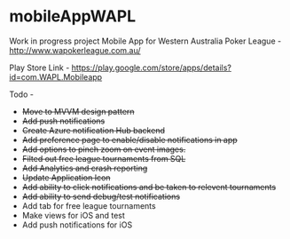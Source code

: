 # mobileAppWAPL
 
Work in progress project Mobile App for Western Australia Poker League - http://www.wapokerleague.com.au/

Play Store Link - https://play.google.com/store/apps/details?id=com.WAPL.Mobileapp

Todo -
* ~~Move to MVVM design pattern~~
* ~~Add push notifications~~
* ~~Create Azure notification Hub backend~~
* ~~Add preference page to enable/disable notifications in app~~
* ~~Add options to pinch zoom on event images.~~
* ~~Filted out free league tournaments from SQL~~
* ~~Add Analytics and crash reporting~~
* ~~Update Application Icon~~
* ~~Add ability to click notifications and be taken to relevent tournaments~~
* ~~Add ability to send debug/test notifications~~
* Add tab for free league tournaments
* Make views for iOS and test
* Add push notifications for iOS

